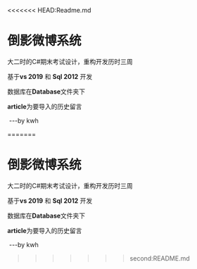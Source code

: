 <<<<<<< HEAD:Readme.md
#  倒影微博系统

大二时的C#期末考试设计，重构开发历时三周

基于**vs 2019** 和  **Sql 2012** 开发

数据库在**Database**文件夹下

**article**为要导入的历史留言

​				---by kwh

=======
#  倒影微博系统

大二时的C#期末考试设计，重构开发历时三周

基于**vs 2019** 和  **Sql 2012** 开发

数据库在**Database**文件夹下

**article**为要导入的历史留言

​				---by kwh

>>>>>>> second:README.md

